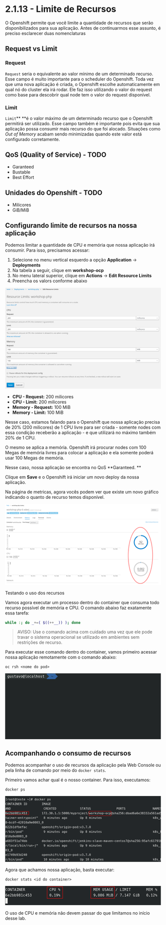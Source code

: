 # 2.1.13 - Limite de Recursos

O Openshift permite que você limite a quantidade de recursos que serão disponibilizados para sua aplicação. Antes de continuarmos esse assunto, é preciso esclarecer duas nomenclaturas

## Request vs Limit

### **Request**

`Request` seria o equivalente ao valor mínimo de um determinado recurso. Esse campo é muito importante para o scheduler do Openshift. Toda vez que uma nova aplicação é criada, o Openshift escolhe automaticamente em qual nó do cluster ela irá rodar. Ele faz isso utilizando o valor do request como base para descobrir qual node tem o valor do request disponível.

### **Limit**

`Limit`** **é o valor máximo de um determinado recurso que o Openshift permitirá ser utilizado. Esse campo também é importante pois evita que sua aplicação possa consumir mais recurso do que foi alocado. Situações como _Out of Memory_ acabam sendo minimizadas quando este valor está configurado corretamente.

## QoS \(Quality of Service\) - TODO

* Garanteed
* Bustable
* Best Effort

## Unidades do Openshift - TODO

* Milicores
* GiB/MiB

## Configurando limite de recursos na nossa aplicação

Podemos limitar a quantidade de CPU e memória que nossa aplicação irá consumir. Para isso, precisamos acessar:

1. Selecione no menu vertical esquerdo a opção **Application** -&gt; **Deployments**
2. Na tabela a seguir, clique em **workshop-ocp**
3. No menu lateral superior, clique em **Actions** -&gt; **Edit Resource Limits**
4. Preencha os valors conforme abaixo

![](../../.gitbook/assets/selection_030%20%281%29.png)

* **CPU - Request:** 200 milicores
* **CPU - Limit:** 200 milicores
* **Memory - Request:** 100 MiB
* **Memory - Limit:** 100 MiB

Nesse caso, estamos falando para o Openshift que nossa aplicação precisa de 20% \(200 milicores\) de 1 CPU livre para ser criada - somente nodes com essa condição receberão a aplicação - e que utilizará no máximo também 20% de 1 CPU.

O mesmo se aplica a memória. Openshift irá procurar nodes com 100 Megas de memória livres para colocar a aplicação e ela somente poderá usar 100 Megas de memória.

Nesse caso, nossa aplicação se encontra no QoS **Garanteed. **

Clique em **Save** e o Openshift irá iniciar um novo deploy da nossa aplicação.

Na página de metricas, agora vocês podem ver que existe um novo gráfico indicando o quanto de recurso temos disponível.

![](../../.gitbook/assets/selection_031%20%281%29.png)

Testando o uso dos recursos

Vamos agora executar um processo dentro do container que consuma todo recurso possível de memória e CPU. O comando abaixo faz exatamente essa tarefa:

```bash
while :; do _+=( $((++__)) ); done
```

> AVISO: Use o comando acima com cuidado uma vez que ele pode travar o sistema operacional se utilizado em ambientes sem restrições de recurso.

Para executar esse comando dentro do container, vamos primeiro acessar nossa aplicação remotamente com o comando abaixo:

```text
oc rsh <nome do pod>
```

![](../../.gitbook/assets/quota%20%281%29.gif)

## Acompanhando o consumo de recursos

Podemos acompanhar o uso de recursos da aplicação pela Web Console ou pela linha de comando por meio do `docker stats`.

Primeiro vamos achar qual é o nosso container. Para isso, executamos:

```text
docker ps
```

![](../../.gitbook/assets/selection_294.png)

Agora que achamos nossa aplicação, basta executar:

```text
docker stats <id do container>
```

![](../../.gitbook/assets/selection_295%20%281%29.png)

O uso de CPU e memória não devem passar do que limitamos no início desse lab.


